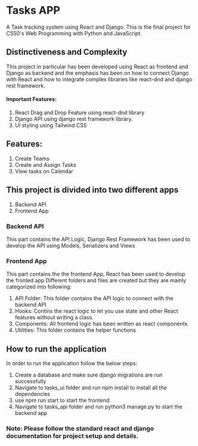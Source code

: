 # Tasks APP
A Task tracking system using React and Django. This is the final project for CS50's Web Programming with Python and JavaScript.

## Distinctiveness and Complexity
This project in particular has been developed using React as frontend and Django as backend and the emphasis has been on how to
connect Django with React and how to integrate complex libraries like react-dnd and django rest framework.
#### Important Features:
1. React Drag and Drop Feature using react-dnd library
2. Django API using django rest framework library.
3. UI styling using Tailwind CSS

## Features:
1. Create Teams
2. Create and Assign Tasks
3. View tasks on Calendar


## This project is divided into two different apps
1) Backend API
2) Frontend App

### Backend API
This part contains the API Logic, 
Django Rest Framework has been used to develop the API using
Models, Serializers and Views

### Frontend App
This part contains the the frontend App, 
React has been used to develop the fronted app
Different folders and files are created but they are mainly categorized into following:
1. API Folder:
This folder contains the API logic to connect with the backend API
2. Hooks:
Contins the react logic to let you use state and other React features without writing a class.
3. Components:
All frontend logic has been written as react components
4. Utilities:
This folder contains the helper functions

## How to run the application
In order to run the application follow the below steps:
1. Create a database and make sure django migrations are run successfully
2. Navigate to tasks_ui folder and run npm install to install all the dependencies
3. use npm run start to start the frontend.
4. Navigate to tasks_api folder and run python3 manage.py to start the backend app

### Note: Please follow the standard react and django documentation for project setup and details.




